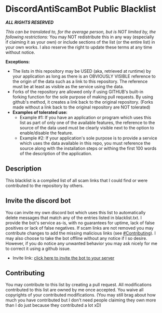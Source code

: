 # DiscordAntiScamBot Public Blacklist

***ALL RIGHTS RESERVED***

*This can be translated to, for the average person, but is NOT limited by, the 
following restrictions:* You may NOT redistribute this in any way (especially 
if claiming it as your own) or include sections of the list (or the entire list) 
in your own works. I also reserve the right to update these terms at any time 
without notice.

**Exceptions:**
- The lists in this repository may be USED (aka, retrieved at runtime) by your 
application as long as there is an OBVIOUSLY VISIBLE reference to the origin of 
the data such as a link to this repository. The reference must be at least as
visible as the service using the data.
- Forks of the repository are allowed only if using GITHUB's built-in forking 
function for the sole purpose of making pull requests. By using github's 
method, it creates a link back to the original repository. (Forks made without 
a link back to the original repository are NOT tolerated)
- **Examples of tolerated use:**
  - Example #1: If you have an application or program which uses this list as part
  of only one of the available features, the reference to the source of the data 
  used must be clearly visible next to the option to enable/disable the feature.
  - Example #2: If your application's sole purpose is to provide a service which uses 
  the data available in this repo, you must reference the source along with the
  installation steps or withing the first 100 words of the description of the
  application.

## Description
This blacklist is a compiled list of all scam links that I could find or were
contributed to the repository by others.

## Invite the discord bot
You can invite my own discord bot which uses this list to automatically delete 
messages that match any of the entries listed in blacklist.txt. I provide the 
bot's service as-is, with no guarantees for uptime, lack of false positives or
lack of false negatives. If scam links are not removed you may contribute 
changes to add the missing malicious links (see [#Contributing](./README.md#contributing)).
I may also choose to take the bot offline without any notice if I so desire.
However, if you do notice any unwanted behavior you may ask nicely for me to 
correct it using a github issue.
- Invite link: [click here to invite the bot to your server](https://discord.com/api/oauth2/authorize?client_id=888061627239383051&permissions=292057902146&scope=bot)

## Contributing
You may contribute to this list by creating a pull request. All modifications 
contributed to this list are owned by me once accepted. You waive all 
copyrights of your contributed modifications. (You may still brag about how
much you have contributed but I don't need people claiming they own more than
I do just because they contributed a lot xD)
